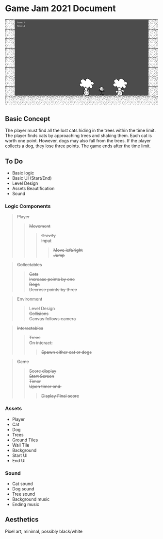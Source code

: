# Game Jam 2021 Document
![WIP Screenshot 1](screenshots/wipScreenshot01.png)


## Basic Concept
The player must find all the lost cats hiding in the trees within the time limit. The player finds cats by approaching trees and shaking them. Each cat is worth one point. However, dogs may also fall from the trees. If the player collects a dog, they lose three points. The game ends after the time limit.

## To Do
* Basic logic
* Basic UI (Start/End)
* Level Design
* Assets Beautification
* Sound

### Logic Components
> ~~Player~~  
>> ~~Movement~~  
>>> ~~Gravity~~  
>>> ~~Input~~  
>>>> ~~Move left/right~~  
>>>> ~~Jump~~  
  
> ~~Collectables~~  
>> ~~Cats~~  
>> ~~Increase points by one~~  
>> ~~Dogs~~  
>> ~~Decrese points by three~~  
        
> Environment  
>> Level Design  
>> ~~Collisions~~  
>> ~~Canvas follows camera~~  
  
> ~~Interactables~~  
>> ~~Trees~~  
>> ~~On interact:~~  
>>> ~~Spawn either cat or dogs~~  

> ~~Game~~ 
>> ~~Score display~~  
>> ~~Start Screen~~  
>> ~~Timer~~  
>> ~~Upon timer end:~~  
>>> ~~Display Final score~~  

### Assets
* Player
* Cat
* Dog
* Trees
* Ground Tiles
* Wall Tile
* Background
* Start UI
* End UI

### Sound
* Cat sound
* Dog sound
* Tree sound
* Background music
* Ending music

    
## Aesthetics
Pixel art, minimal, possibly black/white
